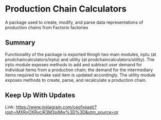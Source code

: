# Production Chain Calculators

A package used to create, modify, and parse data representations of production chains from Factorio factories

## Summary

Functionality of the package is exported throgh two main modules, irptu (at prodchaincalculators/irptu) and utility (at prodchaincalculators/utility). The irptu module exposes methods to add and subtract user demand for individual items from a production chain; the demand for the intermediary items required to make said item is updated accordingly. The utility module exposes methods to create, parse, and recalculate a production chain. 

## Keep Up With Updates

Link:
https://www.instagram.com/ceofyeast/?igsh=MXRyOXRycjR3M3piMw%3D%3D&utm_source=qr
